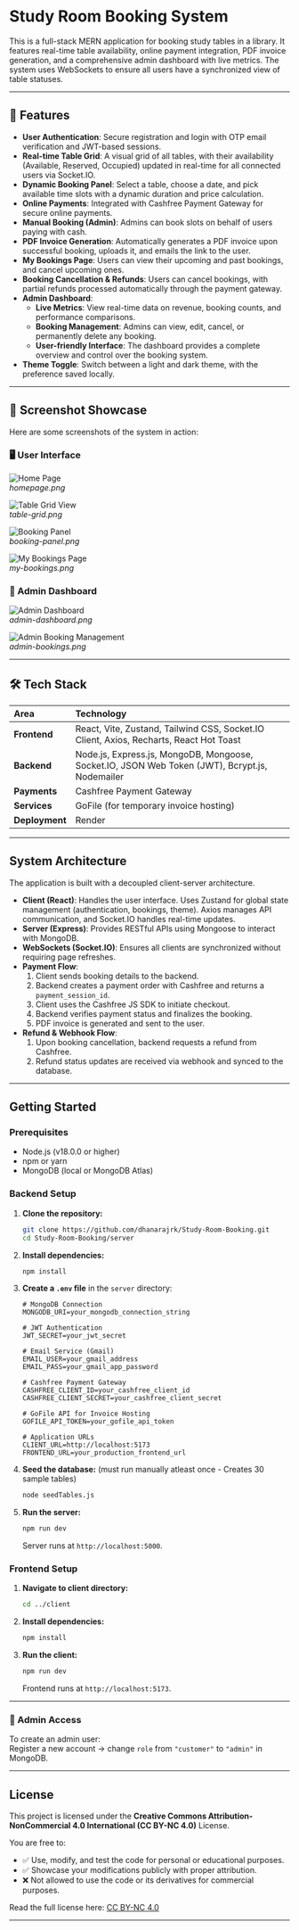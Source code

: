 # Study Room Booking System

This is a full-stack MERN application for booking study tables in a library. It features real-time table availability, online payment integration, PDF invoice generation, and a comprehensive admin dashboard with live metrics. The system uses WebSockets to ensure all users have a synchronized view of table statuses.

---

## 🚀 Features

- **User Authentication**: Secure registration and login with OTP email verification and JWT-based sessions.
- **Real-time Table Grid**: A visual grid of all tables, with their availability (Available, Reserved, Occupied) updated in real-time for all connected users via Socket.IO.
- **Dynamic Booking Panel**: Select a table, choose a date, and pick available time slots with a dynamic duration and price calculation.
- **Online Payments**: Integrated with Cashfree Payment Gateway for secure online payments.
- **Manual Booking (Admin)**: Admins can book slots on behalf of users paying with cash.
- **PDF Invoice Generation**: Automatically generates a PDF invoice upon successful booking, uploads it, and emails the link to the user.
- **My Bookings Page**: Users can view their upcoming and past bookings, and cancel upcoming ones.
- **Booking Cancellation & Refunds**: Users can cancel bookings, with partial refunds processed automatically through the payment gateway.
- **Admin Dashboard**:
  - **Live Metrics**: View real-time data on revenue, booking counts, and performance comparisons.
  - **Booking Management**: Admins can view, edit, cancel, or permanently delete any booking.
  - **User-friendly Interface**: The dashboard provides a complete overview and control over the booking system.
- **Theme Toggle**: Switch between a light and dark theme, with the preference saved locally.

---

## 📸 Screenshot Showcase

Here are some screenshots of the system in action:

### 🖥️ User Interface

![Home Page](screenshots/homepage.png)  
*homepage.png*

![Table Grid View](screenshots/table-grid.png)  
*table-grid.png*

![Booking Panel](screenshots/booking-panel.png)  
*booking-panel.png*

![My Bookings Page](screenshots/my-bookings.png)  
*my-bookings.png*

### 🔑 Admin Dashboard

![Admin Dashboard](screenshots/admin-dashboard.png)  
*admin-dashboard.png*

![Admin Booking Management](screenshots/admin-bookings.png)  
*admin-bookings.png*

---

## 🛠 Tech Stack

| Area         | Technology                                                                                                    |
| :----------- | :------------------------------------------------------------------------------------------------------------ |
| **Frontend** | React, Vite, Zustand, Tailwind CSS, Socket.IO Client, Axios, Recharts, React Hot Toast                        |
| **Backend**  | Node.js, Express.js, MongoDB, Mongoose, Socket.IO, JSON Web Token (JWT), Bcrypt.js, Nodemailer                 |
| **Payments** | Cashfree Payment Gateway                                                                                      |
| **Services** | GoFile (for temporary invoice hosting)                                                                        |
| **Deployment**| Render                                                                                                        |

---

## System Architecture

The application is built with a decoupled client-server architecture.

- **Client (React)**: Handles the user interface. Uses Zustand for global state management (authentication, bookings, theme). Axios manages API communication, and Socket.IO handles real-time updates.
- **Server (Express)**: Provides RESTful APIs using Mongoose to interact with MongoDB.
- **WebSockets (Socket.IO)**: Ensures all clients are synchronized without requiring page refreshes.
- **Payment Flow**:
  1. Client sends booking details to the backend.
  2. Backend creates a payment order with Cashfree and returns a `payment_session_id`.
  3. Client uses the Cashfree JS SDK to initiate checkout.
  4. Backend verifies payment status and finalizes the booking.
  5. PDF invoice is generated and sent to the user.
- **Refund & Webhook Flow**:
  1. Upon booking cancellation, backend requests a refund from Cashfree.
  2. Refund status updates are received via webhook and synced to the database.

---

## Getting Started

### Prerequisites

- Node.js (v18.0.0 or higher)
- npm or yarn
- MongoDB (local or MongoDB Atlas)

### Backend Setup

1. **Clone the repository:**
    ```bash
    git clone https://github.com/dhanarajrk/Study-Room-Booking.git
    cd Study-Room-Booking/server
    ```

2. **Install dependencies:**
    ```bash
    npm install
    ```

3. **Create a `.env` file** in the `server` directory:
    ```env
    # MongoDB Connection
    MONGODB_URI=your_mongodb_connection_string

    # JWT Authentication
    JWT_SECRET=your_jwt_secret

    # Email Service (Gmail)
    EMAIL_USER=your_gmail_address
    EMAIL_PASS=your_gmail_app_password

    # Cashfree Payment Gateway
    CASHFREE_CLIENT_ID=your_cashfree_client_id
    CASHFREE_CLIENT_SECRET=your_cashfree_client_secret

    # GoFile API for Invoice Hosting
    GOFILE_API_TOKEN=your_gofile_api_token

    # Application URLs
    CLIENT_URL=http://localhost:5173
    FRONTEND_URL=your_production_frontend_url
    ```

4. **Seed the database:** (must run manually atleast once - Creates 30 sample tables)
    ```bash
    node seedTables.js
    ```

5. **Run the server:**
    ```bash
    npm run dev
    ```
    Server runs at `http://localhost:5000`.

### Frontend Setup

1. **Navigate to client directory:**
    ```bash
    cd ../client
    ```

2. **Install dependencies:**
    ```bash
    npm install
    ```

3. **Run the client:**
    ```bash
    npm run dev
    ```
    Frontend runs at `http://localhost:5173`.

---

### 🔑 Admin Access

To create an admin user:  
Register a new account → change `role` from `"customer"` to `"admin"` in MongoDB.

---

## License

This project is licensed under the **Creative Commons Attribution-NonCommercial 4.0 International (CC BY-NC 4.0)** License.

You are free to:
- ✅ Use, modify, and test the code for personal or educational purposes.
- ✅ Showcase your modifications publicly with proper attribution.
- ❌ Not allowed to use the code or its derivatives for commercial purposes.

Read the full license here: [CC BY-NC 4.0](https://creativecommons.org/licenses/by-nc/4.0/)

---
